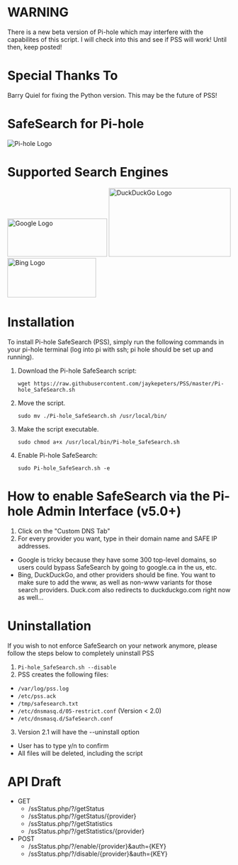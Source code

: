 # WARNING
There is a new beta version of Pi-hole which may interfere with the capabilites of this script. I will check into this and see if PSS will work! Until then, keep posted!

# Special Thanks To

Barry Quiel for fixing the Python version. This may be the future of PSS!

# SafeSearch for Pi-hole

![Pi-hole Logo](https://i0.wp.com/pi-hole.net/wp-content/uploads/2017/06/Vortex-r.png?resize=100%2C100&ssl=1)

# Supported Search Engines

<img src="https://www.festisite.com/static/partylogo/img/logos/google.png" alt="Google Logo" width="225" height="86">
<img src="https://dwglogo.com/wp-content/uploads/2016/01/DuckDuckGo_logo_004.svg" alt="DuckDuckGo Logo" width="275" height="154.75">
<img src="https://upload.wikimedia.org/wikipedia/commons/thumb/e/e9/Bing_logo.svg/2000px-Bing_logo.svg.png" alt="Bing Logo" width="200" height="89.2">

# Installation

To install Pi-hole SafeSearch (PSS), simply run the following commands in your pi-hole terminal (log into pi with ssh; pi hole should be set up and running).

1. Download the Pi-hole SafeSearch script:
  
    `wget https://raw.githubusercontent.com/jaykepeters/PSS/master/Pi-hole_SafeSearch.sh`

2. Move the script.
  
    `sudo mv ./Pi-hole_SafeSearch.sh /usr/local/bin/`

3. Make the script executable.
  
    `sudo chmod a+x /usr/local/bin/Pi-hole_SafeSearch.sh`

4. Enable Pi-hole SafeSearch:
  
    `sudo Pi-hole_SafeSearch.sh -e`


# How to enable SafeSearch via the Pi-hole Admin Interface (v5.0+)
1. Click on the "Custom DNS Tab"
2. For every provider you want, type in their domain name and SAFE IP addresses. 
- Google is tricky because they have some 300 top-level domains, so users could bypass SafeSearch by going to google.ca in the us, etc. 
- Bing, DuckDuckGo, and other providers should be fine. You want to make sure to add the www, as well as non-www variants for those search providers. Duck.com also redirects to duckduckgo.com right now as well...

# Uninstallation

If you wish to not enforce SafeSearch on your network anymore, please follow the steps below to completely uninstall PSS
1. `Pi-hole_SafeSearch.sh --disable`
2. PSS creates the following files:
  - `/var/log/pss.log`
  - `/etc/pss.ack`
  - `/tmp/safesearch.txt`
  - `/etc/dnsmasq.d/05-restrict.conf` (Version < 2.0)
  - `/etc/dnsmasq.d/SafeSearch.conf`
3. Version 2.1 will have the --uninstall option
  - User has to type y/n to confirm
  - All files will be deleted, including the script
  
# API Draft

- GET 
  * /ssStatus.php/?/getStatus
  * /ssStatus.php/?/getStatus/{provider}
  * /ssStatus.php/?/getStatistics
  * /ssStatus.php/?/getStatistics/{provider}
- POST
  * /ssStatus.php/?/enable/{provider}&auth={KEY}
  * /ssStatus.php/?/disable/{provider}&auth={KEY}
